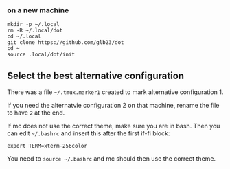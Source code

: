 ### on a new machine

```
mkdir -p ~/.local
rm -R ~/.local/dot
cd ~/.local
git clone https://github.com/glb23/dot
cd ~
source .local/dot/init
```

## Select the best alternative configuration

There was a file `~/.tmux.marker1` created to mark alternative configuration 1.

If you need the alternatvie configuration 2 on that machine, rename the file to have `2` at the end.


If mc does not use the correct theme, make sure you are in bash. 
Then you can edit `~/.bashrc` and insert this after the first if-fi block:

`export TERM=xterm-256color`

You need to `source ~/.bashrc` and mc should then use the correct theme.


